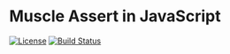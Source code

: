 # Muscle Assert in JavaScript

[![License][license-image]][license-url]
[![Build Status](https://travis-ci.org/pocketberserker/muscle-assert.svg?branch=master)](https://travis-ci.org/pocketberserker/muscle-assert)

[license-url]: https://github.com/pocketberserker/muscle-assert/blob/master/LICENSE
[license-image]: https://img.shields.io/github/license/pocketberserker/musce-assert.svg

